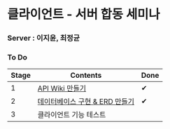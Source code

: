 # 클라이언트 - 서버 합동 세미나 


### Server : 이지윤, 최정균

### To Do

|Stage|Contents|Done|
|------|---|---|
|1|[API Wiki 만들기](https://github.com/26thiOS-Design-hapdongSeminar/Server_Client/wiki/%F0%9F%96%8DAPI-Explain%F0%9F%96%8D)|✔|
|2|[데이터베이스 구현 & ERD 만들기](https://github.com/26thiOS-Design-hapdongSeminar/Server_Client/blob/master/img/ERD.PNG)|✔|
|3|클라이언트 기능 테스트||



